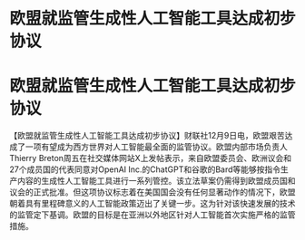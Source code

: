 # 欧盟就监管生成性人工智能工具达成初步协议

# 欧盟就监管生成性人工智能工具达成初步协议

【欧盟就监管生成性人工智能工具达成初步协议】财联社12月9日电，欧盟艰苦达成了一项有望成为西方世界对人工智能最全面的监管协议。欧盟内部市场负责人Thierry
Breton周五在社交媒体网站X上发帖表示，来自欧盟委员会、欧洲议会和27个成员国的代表同意对OpenAI
Inc.的ChatGPT和谷歌的Bard等能够按指令生产内容的生成性人工智能工具进行一系列管控。该立法草案仍需得到欧盟成员国和议会的正式批准。但这项协议标志着在美国国会没有任何显著动作的情况下，欧盟朝着具有里程碑意义的人工智能政策迈出了关键一步。这为针对该快速发展的技术的监管定下基调。欧盟的目标是在亚洲以外地区针对人工智能首次实施严格的监管措施。

